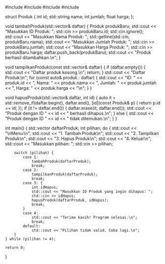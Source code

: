 #include <iostream>
#include <vector>
#include <string>
#include <algorithm>

struct Produk {
    int id;
    std::string nama;
    int jumlah;
    float harga;
};

void tambahProduk(std::vector<Produk>& daftar) {
    Produk produkBaru;
    std::cout << "Masukkan ID Produk: ";
    std::cin >> produkBaru.id;
    std::cin.ignore();
    std::cout << "Masukkan Nama Produk: ";
    std::getline(std::cin, produkBaru.nama);
    std::cout << "Masukkan Jumlah Produk: ";
    std::cin >> produkBaru.jumlah;
    std::cout << "Masukkan Harga Produk: ";
    std::cin >> produkBaru.harga;
    daftar.push_back(produkBaru);
    std::cout << "Produk berhasil ditambahkan.\n";
}

void tampilkanProduk(const std::vector<Produk>& daftar) {
    if (daftar.empty()) {
        std::cout << "Daftar produk kosong.\n";
        return;
    }
    std::cout << "Daftar Produk:\n";
    for (const auto& produk : daftar) {
        std::cout << "ID: " << produk.id << ", Nama: " << produk.nama
                  << ", Jumlah: " << produk.jumlah
                  << ", Harga: " << produk.harga << "\n";
    }
}

void hapusProduk(std::vector<Produk>& daftar, int id) {
    auto it = std::remove_if(daftar.begin(), daftar.end(), [id](const Produk& p) {
        return p.id == id;
    });
    if (it != daftar.end()) {
        daftar.erase(it, daftar.end());
        std::cout << "Produk dengan ID " << id << " berhasil dihapus.\n";
    } else {
        std::cout << "Produk dengan ID " << id << " tidak ditemukan.\n";
    }
}

int main() {
    std::vector<Produk> daftarProduk;
    int pilihan;
    do {
        std::cout << "\nMenu:\n";
        std::cout << "1. Tambah Produk\n";
        std::cout << "2. Tampilkan Produk\n";
        std::cout << "3. Hapus Produk\n";
        std::cout << "4. Keluar\n";
        std::cout << "Masukkan pilihan: ";
        std::cin >> pilihan;

        switch (pilihan) {
            case 1:
                tambahProduk(daftarProduk);
                break;
            case 2:
                tampilkanProduk(daftarProduk);
                break;
            case 3: {
                int idHapus;
                std::cout << "Masukkan ID Produk yang ingin dihapus: ";
                std::cin >> idHapus;
                hapusProduk(daftarProduk, idHapus);
                break;
            }
            case 4:
                std::cout << "Terima kasih! Program selesai.\n";
                break;
            default:
                std::cout << "Pilihan tidak valid. Coba lagi.\n";
        }
    } while (pilihan != 4);

    return 0;
}
